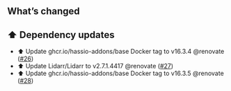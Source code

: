 ## What’s changed

## ⬆️ Dependency updates

- ⬆️ Update ghcr.io/hassio-addons/base Docker tag to v16.3.4 @renovate ([#26](https://github.com/hassio-addons/addon-lidarr/pull/26))
- ⬆️ Update Lidarr/Lidarr to v2.7.1.4417 @renovate ([#27](https://github.com/hassio-addons/addon-lidarr/pull/27))
- ⬆️ Update ghcr.io/hassio-addons/base Docker tag to v16.3.5 @renovate ([#28](https://github.com/hassio-addons/addon-lidarr/pull/28))
